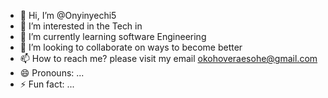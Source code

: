 - 👋 Hi, I’m @Onyinyechi5
- 👀 I’m interested in the Tech in
- 🌱 I’m currently learning software Engineering 
- 💞️ I’m looking to collaborate on ways to become better 
- 📫 How to reach me? please visit my email okohoveraesohe@gmail.com 
- 😄 Pronouns: ...
- ⚡ Fun fact: ...

<!---
Onyinyechi5/Onyinyechi5 is a ✨ special ✨ repository because its `README.md` (this file) appears on your GitHub profile.
You can click the Preview link to take a look at your changes.
--->
